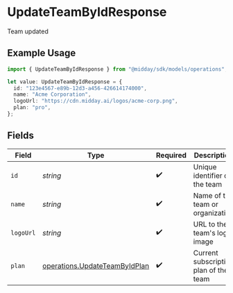 # UpdateTeamByIdResponse

Team updated

## Example Usage

```typescript
import { UpdateTeamByIdResponse } from "@midday/sdk/models/operations";

let value: UpdateTeamByIdResponse = {
  id: "123e4567-e89b-12d3-a456-426614174000",
  name: "Acme Corporation",
  logoUrl: "https://cdn.midday.ai/logos/acme-corp.png",
  plan: "pro",
};
```

## Fields

| Field                                                                          | Type                                                                           | Required                                                                       | Description                                                                    | Example                                                                        |
| ------------------------------------------------------------------------------ | ------------------------------------------------------------------------------ | ------------------------------------------------------------------------------ | ------------------------------------------------------------------------------ | ------------------------------------------------------------------------------ |
| `id`                                                                           | *string*                                                                       | :heavy_check_mark:                                                             | Unique identifier of the team                                                  | 123e4567-e89b-12d3-a456-426614174000                                           |
| `name`                                                                         | *string*                                                                       | :heavy_check_mark:                                                             | Name of the team or organization                                               | Acme Corporation                                                               |
| `logoUrl`                                                                      | *string*                                                                       | :heavy_check_mark:                                                             | URL to the team's logo image                                                   | https://cdn.midday.ai/logos/acme-corp.png                                      |
| `plan`                                                                         | [operations.UpdateTeamByIdPlan](../../models/operations/updateteambyidplan.md) | :heavy_check_mark:                                                             | Current subscription plan of the team                                          | pro                                                                            |